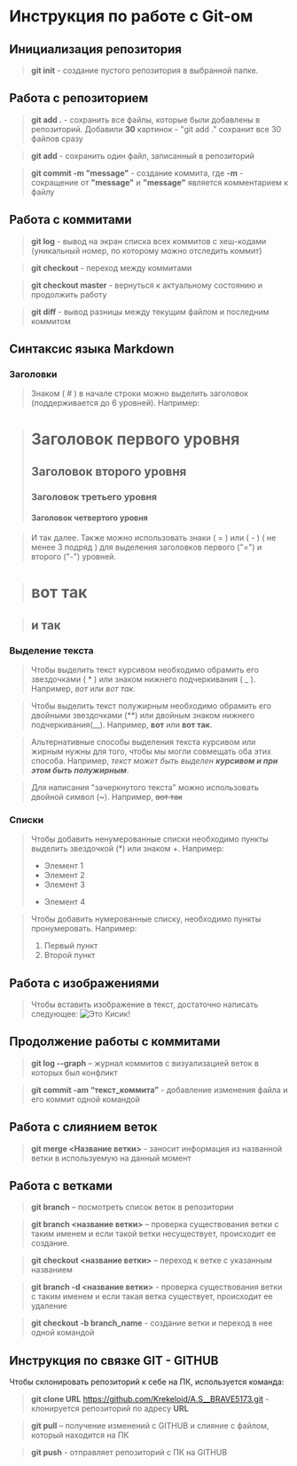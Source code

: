  # Инструкция по работе с Git-ом 

## Инициализация репозитория

> **git init** - создание пустого репозитория в выбранной папке.

## Работа с репозиторием

> **git add .** - сохранить все файлы, которые были добавлены в репозиторий. Добавили **30** картинок - "git add ." сохранит все 30 файлов сразу

> **git add** - сохранить один файл, записанный в репозиторий

> **git commit -m "message"** - создание коммита, где **-m** - сокращение от **"message"** и **"message"** является комментарием к файлу

## Работа с коммитами

> **git log** - вывод на экран списка всех коммитов с хеш-кодами (уникальный номер, по которому можно отследить коммит)

> **git checkout** - переход между коммитами

> **git checkout master** - вернуться к актуальному состоянию и продолжить работу

> **git diff** - вывод разницы между текущим файлом и последним коммитом

## Синтаксис языка Markdown

### Заголовки

> Знаком ( # ) в начале строки можно выделить заголовок (поддерживается до 6 уровней). Например:

> # Заголовок первого уровня
> ## Заголовок второго уровня
> ### Заголовок третьего уровня
> #### Заголовок четвертого уровня

> И так далее. Также можно использовать знаки ( = ) или ( - ) ( не менее 3 подряд ) для выделения заголовков первого ("=") и второго ("-") уровней.

> вот так
> ===

> и так
> ---

### Выделение текста

> Чтобы выделить текст курсивом необходимо обрамить его звездочками ( * ) или знаком нижнего подчеркивания ( _ ). Например, *вот* или _вот так_.

> Чтобы выделить текст полужирным необходимо обрамить его двойными звездочками (**) или двойным знаком нижнего подчеркивания(__). Например, **вот** или __вот так__.

> Альтернативные способы выделения текста курсивом или жирным нужны для того, чтобы мы могли совмещать оба этих способа. Например, _текст может быть выделен **курсивом и при этом быть полужирным**_.

> Для написания "зачеркнутого текста" можно использовать двойной символ (**~**). Например, ~~вот так~~

### Списки

> Чтобы добавить ненумерованные списки необходимо пункты выделить звездочкой (*) или знаком +. Например:
> * Элемент 1
> * Элемент 2
> * Элемент 3
> + Элемент 4

> Чтобы добавить нумерованные списку, необходимо пункты пронумеровать. Например:
> 1. Первый пункт
> 2. Второй пункт

## Работа с изображениями

> Чтобы вставить изображение в текст, достаточно написать следующее:
![Это Кисик!](Kisik.jpg)

## Продолжение работы с коммитами

> **git log --graph** – журнал коммитов с визуализацией веток в которых был конфликт

> **git commit -am “текст_коммита”** - добавление изменения файла и его коммит одной командой

## Работа с слиянием веток

> **git merge <Название ветки>** - заносит информация из названной ветки в используемую на данный момент

## Работа с ветками

> **git branch** – посмотреть список веток в репозитории

> **git branch <название ветки>** – проверка существования ветки с таким именем и если такой ветки несуществует, происходит ее создание.

> **git checkout <название ветки>** – переход к ветке с указанным названием

> **git branch -d <название ветки>** - проверка существования ветки с таким именем и если такая ветка существует, происходит ее удаление

> **git checkout -b branch_name** - создание ветки и переход  в нее одной командой

## Инструкция по связке GIT - GITHUB

Чтобы склонировать репозиторий к себе на ПК, используется команда:
> **git clone URL** https://github.com/Krekeloid/A.S__BRAVE5173.git - клонируется репозиторий по адресу **URL**

> **git pull** – получение изменений с GITHUB и слияние с файлом, который находится на ПК

> **git push** - отправляет репозиторий с ПК на GITHUB 